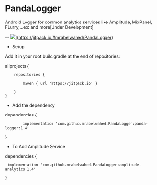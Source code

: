 # PandaLogger
Android Logger for common analytics services like Amplitude, MixPanel, FLurry,...etc and more[Under Development]

-- ![](https://jitpack.io/v/mrabelwahed/PandaLogger.svg)](https://jitpack.io/#mrabelwahed/PandaLogger)

- Setup

Add it in your root build.gradle at the end of repositories:

allprojects {

		repositories {
			
			maven { url 'https://jitpack.io' }
			
		}
	}
  
- Add the dependency

dependencies {

	        implementation 'com.github.mrabelwahed.PandaLogger:panda-logger:1.4'
		
}

- To Add Amplitude Service 

dependencies {

	 implementation 'com.github.mrabelwahed.PandaLogger:amplitude-analytics:1.4'
	 
	}
